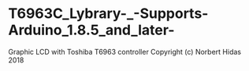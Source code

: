 # T6963C_Lybrary-_-Supports-Arduino_1.8.5_and_later-
Graphic LCD with Toshiba T6963 controller  Copyright (c)  Norbert Hidas 2018
